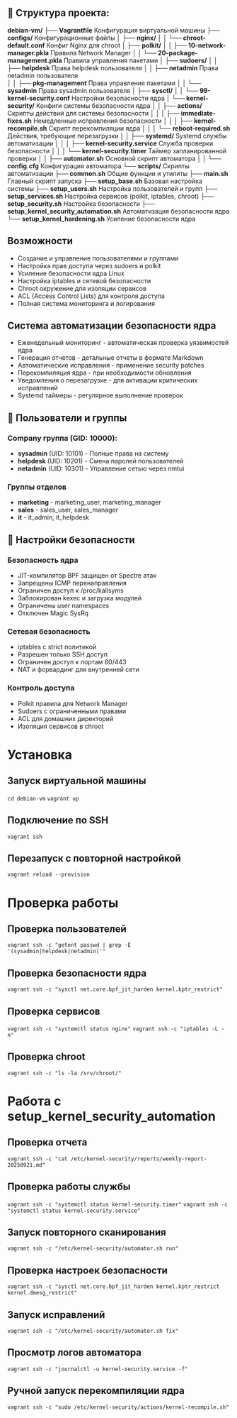 ## 📁 Структура проекта:

**debian-vm/**
**├── Vagrantfile** Конфигурация виртуальной машины
**├── configs/** Конфигурационные файлы
**│ ├── nginx/**
**│ │ └── chroot-default.conf** Конфиг Nginx для chroot
**│ ├── polkit/**
**│ │ ├── 10-network-manager.pkla** Правила Network Manager
**│ │ └── 20-package-management.pkla** Правила управления пакетами
**│ ├── sudoers/**
**│ │ ├── helpdesk** Права helpdesk пользователя
**│ │ ├── netadmin** Права netadmin пользователя  
**│ │ ├── pkg-management** Права управления пакетами
**│ │ └── sysadmin** Права sysadmin пользователя
**│ ├── sysctl/**
**│ │ └── 99-kernel-security.conf** Настройки безопасности ядра
**│ └── kernel-security/** Конфиги системы безопасности ядра
**│ │ ├── actions/** Скрипты действий для системы безопасности
**│ │ │ ├── immediate-fixes.sh** Немедленные исправления безопасности
**│ │ │ ├── kernel-recompile.sh** Скрипт перекомпиляции ядра
**│ │ │ └── reboot-required.sh** Действия, требующие перезагрузки
**│ │ ├── systemd/** Systemd службы автоматизации
**│ │ │ ├── kernel-security.service** Служба проверки безопасности
**│ │ │ └── kernel-security.timer** Таймер запланированной проверки
**│ │ ├── automator.sh** Основной скрипт автоматора
**│ │ └── config.cfg** Конфигурация автоматора
**└── scripts/** Скрипты автоматизации
**├── common.sh** Общие функции и утилиты
**├── main.sh** Главный скрипт запуска
**├── setup_base.sh** Базовая настройка системы
**├── setup_users.sh** Настройка пользователей и групп
**├── setup_services.sh** Настройка сервисов (polkit, iptables, chroot)
**├── setup_security.sh** Настройка безопасности
**├── setup_kernel_security_automation.sh** Автоматизация безопасности ядра
**└── setup_kernel_hardening.sh** Усиление безопасности ядра

## Возможности

- Создание и управление пользователями и группами
- Настройка прав доступа через sudoers и polkit
- Усиление безопасности ядра Linux
- Настройка iptables и сетевой безопасности
- Chroot окружение для изоляции сервисов
- ACL (Access Control Lists) для контроля доступа
- Полная система мониторинга и логирования

## Система автоматизации безопасности ядра

- Еженедельный мониторинг - автоматическая проверка уязвимостей ядра
- Генерация отчетов - детальные отчеты в формате Markdown
- Автоматические исправления - применение security patches
- Перекомпиляция ядра - при необходимости обновления
- Уведомления о перезагрузке - для активации критических исправлений
- Systemd таймеры - регулярное выполнение проверок

## 👥 Пользователи и группы

### Company группа (GID: 10000):

- **sysadmin** (UID: 10101) - Полные права на систему
- **helpdesk** (UID: 10201) - Смена паролей пользователей
- **netadmin** (UID: 10301) - Управление сетью через nmtui

### Группы отделов

- **marketing** - marketing_user, marketing_manager
- **sales** - sales_user, sales_manager
- **it** - it_admin, it_helpdesk

## 🔐 Настройки безопасности

### Безопасность ядра

- JIT-компилятор BPF защищен от Spectre атак
- Запрещены ICMP перенаправления
- Ограничен доступ к /proc/kallsyms
- Заблокирован kexec и загрузка модулей
- Ограничены user namespaces
- Отключен Magic SysRq

### Сетевая безопасность

- iptables с strict политикой
- Разрешен только SSH доступ
- Ограничен доступ к портам 80/443
- NAT и форвардинг для внутренней сети

### Контроль доступа

- Polkit правила для Network Manager
- Sudoers с ограниченными правами
- ACL для домашних директорий
- Изоляция сервисов в chroot

# Установка

## Запуск виртуальной машины

`cd debian-vm`
`vagrant up`

## Подключение по SSH

`vagrant ssh`

## Перезапуск с повторной настройкой

`vagrant reload --provision`

# Проверка работы

## Проверка пользователей

`vagrant ssh -c "getent passwd | grep -E '(sysadmin|helpdesk|netadmin)'"`

## Проверка безопасности ядра

`vagrant ssh -c "sysctl net.core.bpf_jit_harden kernel.kptr_restrict"`

## Проверка сервисов

`vagrant ssh -c "systemctl status nginx"`
`vagrant ssh -c "iptables -L -n"`

## Проверка chroot

`vagrant ssh -c "ls -la /srv/chroot/"`

# Работа с setup_kernel_security_automation

## Проверка отчета

`vagrant ssh -c "cat /etc/kernel-security/reports/weekly-report-20250921.md"`

## Проверка работы службы

`vagrant ssh -c "systemctl status kernel-security.timer"`
`vagrant ssh -c "systemctl status kernel-security.service"`

## Запуск повторного сканирования

`vagrant ssh -c "/etc/kernel-security/automator.sh run"`

## Проверка настроек безопасности

`vagrant ssh -c "sysctl net.core.bpf_jit_harden kernel.kptr_restrict kernel.dmesg_restrict"`

## Запуск исправлений

`vagrant ssh -c "/etc/kernel-security/automator.sh fix"`

## Просмотр логов автоматора

`vagrant ssh -c "journalctl -u kernel-security.service -f"`

## Ручной запуск перекомпиляции ядра

`vagrant ssh -c "sudo /etc/kernel-security/actions/kernel-recompile.sh"`
